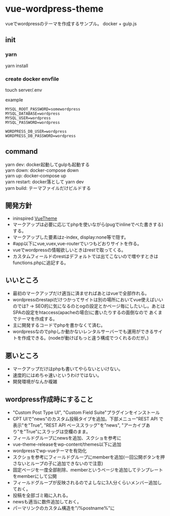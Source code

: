 # vue-wordpress-theme

vueでwordpressのテーマを作成するサンプル。
docker + gulp.js

## init

### yarn
yarn install

### create docker envfile
touch server/.env

example
```
MYSQL_ROOT_PASSWORD=somewordpress
MYSQL_DATABASE=wordpress
MYSQL_USER=wordpress
MYSQL_PASSWORD=wordpress

WORDPRESS_DB_USER=wordpress
WORDPRESS_DB_PASSWORD=wordpress
```

### 

## command
yarn dev: docker起動してgulpも起動する  
yarn down: docker-compose down  
yarn up: docker-compose up  
yarn restart: docker落として yarn dev  
yarn build: テーマファイルだけビルドする    

## 開発方針
- ininspired [VueTheme](https://github.com/rtCamp/VueTheme)
- マークアップは必要に応じてphpを使いながら(pugでinlineでべた書きする)する。
- マークアップした要素はz-index, display:none等で隠す。
- #app以下にvue,vuex,vue-routerでいつもどおりサイトを作る。
- vueでwordpressの情報欲しいときはrestで取ってくる。
- カスタムフィールドのrestはデフォルトでは出てこないので増やすときはfunctions.phpに追記する。

## いいところ
- 最初のマークアップだけ適当に済ませればあとはvueで全部作れる。
- wordpressのrestapiだけつかってサイトは別の場所においてvue使えばいいのでは? -> SEO的に気になるのとogの設定とかページ毎にしたいし。あとはSPAの設定をhtaccess(apacheの場合)に書いたりするの面倒なので
あくまでテーマを作成する。
- 主に開発するコードでphpを書かなくて済む。
- wordpressなのでphpしか動かないレンタルサーバーでも運用ができるサイトを作成できる。(nodeが動けばもっと違う構成でつくれるのだが。)

## 悪いところ
- マークアップだけはphpも書いてやらないといけない。
- 速度的にはめちゃ速いというわけではない。
- 開発環境がなんか複雑



## wordpress作成時にすること

- "Custom Post Type UI", "Custom Field Suite"プラグインをインストール
- CPT UIで"news"のカスタム投稿タイプを追加。下部メニュー"REST API で表示"を"True", "REST API ベーススラッグ"を"news", "アーカイブあり"を"True"にスラッグは空欄のまま。
- フィールドグループにnewsを追加、スクショを参考に
- vue-theme-releaseをwp-content/themes以下に追加
- wordpressでwp-vueテーマを有効化
- スクショを参考にフィールドグループにmemberを追加(一回公開ボタンを押さないとループの子に追加できないので注意)
- 固定ページを一度全部削除、memberというページを追加してテンプレートをmemberにして公開
- フィールドグループが反映されるのでよしなに3人分くらいメンバー追加しておく。
- 投稿を全部ゴミ箱に入れる。
- newsも適当に数件追加しておく。
- パーマリンクのカスタム構造を"/%postname%"に

